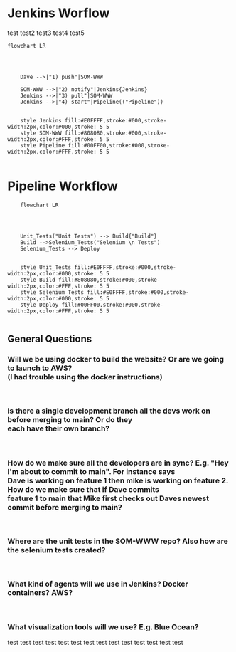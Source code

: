 # Jenkins Worflow

test
test2
test3
test4
test5

```mermaid
flowchart LR
   
   
     
   
    Dave -->|"1) push"|SOM-WWW 

    SOM-WWW -->|"2) notify"|Jenkins{Jenkins}
    Jenkins -->|"3) pull"|SOM-WWW 
    Jenkins -->|"4) start"|Pipeline(("Pipeline"))
    
   
    style Jenkins fill:#E0FFFF,stroke:#000,stroke-width:2px,color:#000,stroke: 5 5
    style SOM-WWW fill:#808080,stroke:#000,stroke-width:2px,color:#FFF,stroke: 5 5
    style Pipeline fill:#00FF00,stroke:#000,stroke-width:2px,color:#FFF,stroke: 5 5
    
```


# Pipeline Workflow

```mermaid
    flowchart LR
   
   
     
   
    Unit_Tests("Unit Tests") --> Build{"Build"}
    Build -->Selenium_Tests("Selenium \n Tests")
    Selenium_Tests --> Deploy

   
    style Unit_Tests fill:#E0FFFF,stroke:#000,stroke-width:2px,color:#000,stroke: 5 5
    style Build fill:#808080,stroke:#000,stroke-width:2px,color:#FFF,stroke: 5 5
    style Selenium_Tests fill:#E0FFFF,stroke:#000,stroke-width:2px,color:#000,stroke: 5 5
    style Deploy fill:#00FF00,stroke:#000,stroke-width:2px,color:#FFF,stroke: 5 5
    

```




## General Questions


### Will we be using docker to build the website? Or are we going to launch to AWS? <br>(I had trouble using the docker instructions)
<br>

### Is there a single development branch all the devs work on before merging to main? Or do they <br> each have their own branch?
<br>

### How do we make sure all the developers are in sync? E.g. "Hey I'm about to commit to main". For instance says <br> Dave is working on feature 1 then mike is working on feature 2. How do we make sure that if Dave commits <br> feature 1 to main that Mike first checks out Daves newest commit before merging to main?
<br>

### Where are the unit tests in the SOM-WWW repo? Also how are the selenium tests created?
<br>

### What kind of agents will we use in Jenkins? Docker containers? AWS?
<br>

### What visualization tools will we use? E.g. Blue Ocean?
   
   test
test
test
test
test
test
test
test
test
test
test
test
test
test
